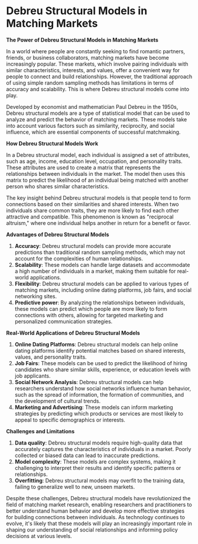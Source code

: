# Debreu Structural Models in Matching Markets

**The Power of Debreu Structural Models in Matching Markets**

In a world where people are constantly seeking to find romantic partners, friends, or business collaborators, matching markets have become increasingly popular. These markets, which involve pairing individuals with similar characteristics, interests, and values, offer a convenient way for people to connect and build relationships. However, the traditional approach of using simple random sampling methods has limitations in terms of accuracy and scalability. This is where Debreu structural models come into play.

Developed by economist and mathematician Paul Debreu in the 1950s, Debreu structural models are a type of statistical model that can be used to analyze and predict the behavior of matching markets. These models take into account various factors such as similarity, reciprocity, and social influence, which are essential components of successful matchmaking.

**How Debreu Structural Models Work**

In a Debreu structural model, each individual is assigned a set of attributes, such as age, income, education level, occupation, and personality traits. These attributes are used to create a matrix that represents the relationships between individuals in the market. The model then uses this matrix to predict the likelihood of an individual being matched with another person who shares similar characteristics.

The key insight behind Debreu structural models is that people tend to form connections based on their similarities and shared interests. When two individuals share common traits, they are more likely to find each other attractive and compatible. This phenomenon is known as "reciprocal altruism," where one individual helps another in return for a benefit or favor.

**Advantages of Debreu Structural Models**

1. **Accuracy**: Debreu structural models can provide more accurate predictions than traditional random sampling methods, which may not account for the complexities of human relationships.
2. **Scalability**: These models can handle large datasets and accommodate a high number of individuals in a market, making them suitable for real-world applications.
3. **Flexibility**: Debreu structural models can be applied to various types of matching markets, including online dating platforms, job fairs, and social networking sites.
4. **Predictive power**: By analyzing the relationships between individuals, these models can predict which people are more likely to form connections with others, allowing for targeted marketing and personalized communication strategies.

**Real-World Applications of Debreu Structural Models**

1. **Online Dating Platforms**: Debreu structural models can help online dating platforms identify potential matches based on shared interests, values, and personality traits.
2. **Job Fairs**: These models can be used to predict the likelihood of hiring candidates who share similar skills, experience, or education levels with job applicants.
3. **Social Network Analysis**: Debreu structural models can help researchers understand how social networks influence human behavior, such as the spread of information, the formation of communities, and the development of cultural trends.
4. **Marketing and Advertising**: These models can inform marketing strategies by predicting which products or services are most likely to appeal to specific demographics or interests.

**Challenges and Limitations**

1. **Data quality**: Debreu structural models require high-quality data that accurately captures the characteristics of individuals in a market. Poorly collected or biased data can lead to inaccurate predictions.
2. **Model complexity**: These models are complex systems, making it challenging to interpret their results and identify specific patterns or relationships.
3. **Overfitting**: Debreu structural models may overfit to the training data, failing to generalize well to new, unseen markets.

Despite these challenges, Debreu structural models have revolutionized the field of matching market research, enabling researchers and practitioners to better understand human behavior and develop more effective strategies for building connections between individuals. As technology continues to evolve, it's likely that these models will play an increasingly important role in shaping our understanding of social relationships and informing policy decisions at various levels.
